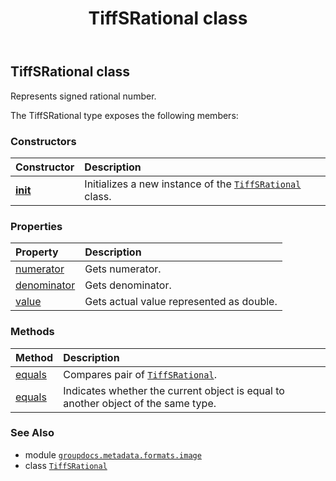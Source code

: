 ﻿---
title: TiffSRational class
second_title: GroupDocs.Metadata for Python via .NET API References
description: 
type: docs
url: /python-net/groupdocs.metadata.formats.image/tiffsrational/
is_root: false
weight: 460
---

## TiffSRational class

Represents signed rational number.



The TiffSRational type exposes the following members:

### Constructors
| Constructor | Description |
| :- | :- |
| [__init__](/metadata/python-net/groupdocs.metadata.formats.image/tiffsrational/__init__/#int-int) | Initializes a new instance of the [`TiffSRational`](/metadata/python-net/groupdocs.metadata.formats.image/tiffsrational) class. |


### Properties
| Property | Description |
| :- | :- |
| [numerator](/metadata/python-net/groupdocs.metadata.formats.image/tiffsrational/numerator) | Gets numerator. |
| [denominator](/metadata/python-net/groupdocs.metadata.formats.image/tiffsrational/denominator) | Gets denominator. |
| [value](/metadata/python-net/groupdocs.metadata.formats.image/tiffsrational/value) | Gets actual value represented as double. |


### Methods
| Method | Description |
| :- | :- |
| [equals](/metadata/python-net/groupdocs.metadata.formats.image/tiffsrational/equals/#groupdocs.metadata.formats.image.TiffSRational-groupdocs.metadata.formats.image.TiffSRational) | Compares pair of [`TiffSRational`](/metadata/python-net/groupdocs.metadata.formats.image/tiffsrational). |
| [equals](/metadata/python-net/groupdocs.metadata.formats.image/tiffsrational/equals/#groupdocs.metadata.formats.image.TiffSRational) | Indicates whether the current object is equal to another object of the same type. |



### See Also
* module [`groupdocs.metadata.formats.image`](..)
* class [`TiffSRational`](/metadata/python-net/groupdocs.metadata.formats.image/tiffsrational)
